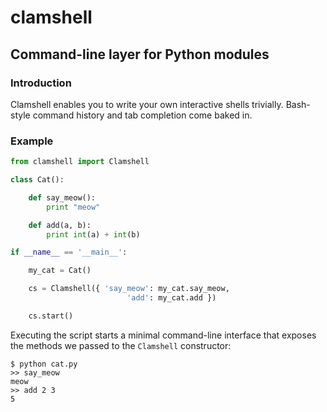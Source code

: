clamshell
=======

Command-line layer for Python modules
---------------------------------------

### Introduction

Clamshell enables you to write your own interactive shells trivially. Bash-style command history and tab completion come baked in.

### Example


```python
from clamshell import Clamshell

class Cat():

    def say_meow():
        print "meow"

    def add(a, b):
        print int(a) + int(b)

if __name__ == '__main__':

    my_cat = Cat()

    cs = Clamshell({ 'say_meow': my_cat.say_meow,
                          'add': my_cat.add })

    cs.start()
```

Executing the script starts a minimal command-line interface that exposes the methods we passed to the `Clamshell` constructor:

    $ python cat.py
    >> say_meow
    meow
    >> add 2 3
    5
